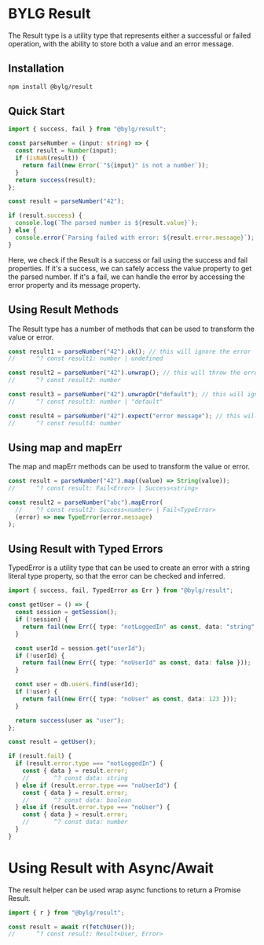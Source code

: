 # BYLG Result

The Result type is a utility type that represents either a successful or failed operation, with the ability to store both a value and an error message.

## Installation

```sh
npm install @bylg/result
```

## Quick Start

```ts
import { success, fail } from "@bylg/result";

const parseNumber = (input: string) => {
  const result = Number(input);
  if (isNaN(result)) {
    return fail(new Error(`"${input}" is not a number`));
  }
  return success(result);
};

const result = parseNumber("42");

if (result.success) {
  console.log(`The parsed number is ${result.value}`);
} else {
  console.error(`Parsing failed with error: ${result.error.message}`);
}
```

Here, we check if the Result is a success or fail using the success and fail properties. If it's a success, we can safely access the value property to get the parsed number. If it's a fail, we can handle the error by accessing the error property and its message property.

## Using Result Methods

The Result type has a number of methods that can be used to transform the value or error.

```ts
const result1 = parseNumber("42").ok(); // this will ignore the error
//      ^? const result1: number | undefined

const result2 = parseNumber("42").unwrap(); // this will throw the error
//      ^? const result2: number

const result3 = parseNumber("42").unwrapOr("default"); // this will ignore the error and return the "default"
//      ^? const result3: number | "default"

const result4 = parseNumber("42").expect("error message"); // this will throw the error with the error message
//      ^? const result4: number
```

## Using map and mapErr

The map and mapErr methods can be used to transform the value or error.

```ts
const result = parseNumber("42").map((value) => String(value));
//      ^? const result: Fail<Error> | Success<string>

const result2 = parseNumber("abc").mapError(
  //    ^? const result2: Success<number> | Fail<TypeError>
  (error) => new TypeError(error.message)
);
```

## Using Result with Typed Errors

TypedError is a utility type that can be used to create an error with a string literal type property, so that the error can be checked and inferred.

```ts
import { success, fail, TypedError as Err } from "@bylg/result";

const getUser = () => {
  const session = getSession();
  if (!session) {
    return fail(new Err({ type: "notLoggedIn" as const, data: "string" }));
  }

  const userId = session.get("userId");
  if (!userId) {
    return fail(new Err({ type: "noUserId" as const, data: false }));
  }

  const user = db.users.find(userId);
  if (!user) {
    return fail(new Err({ type: "noUser" as const, data: 123 }));
  }

  return success(user as "user");
};

const result = getUser();

if (result.fail) {
  if (result.error.type === "notLoggedIn") {
    const { data } = result.error;
    //       ^? const data: string
  } else if (result.error.type === "noUserId") {
    const { data } = result.error;
    //       ^? const data: boolean
  } else if (result.error.type === "noUser") {
    const { data } = result.error;
    //       ^? const data: number
  }
}
```

# Using Result with Async/Await

The result helper can be used wrap async functions to return a Promise Result.

```ts
import { r } from "@bylg/result";

const result = await r(fetchUser());
//      ^? const result: Result<User, Error>
```
